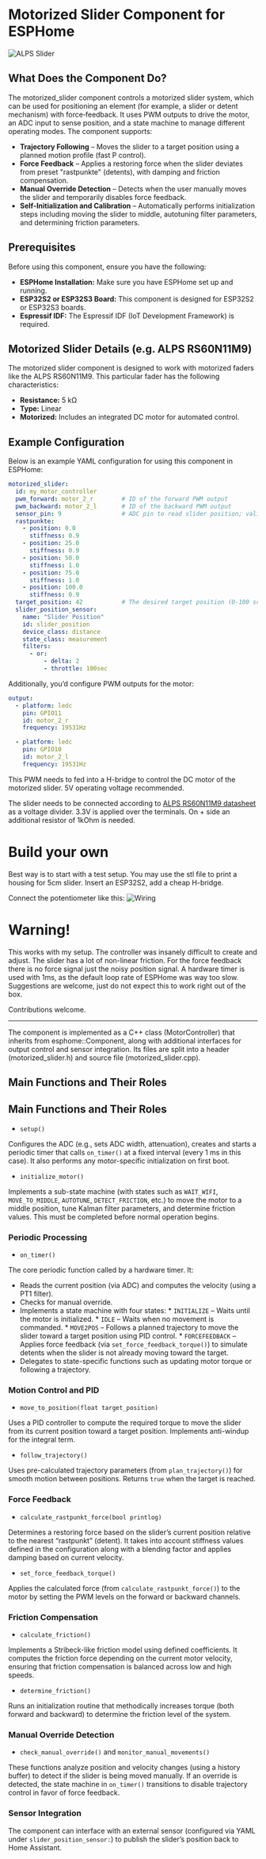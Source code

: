 # Motorized Slider Component for ESPHome

![ALPS Slider](images/alps-slider_2.jpg)

## What Does the Component Do?

The motorized_slider component controls a motorized slider system, which can be used for positioning an element (for example, a slider or detent mechanism) with force‐feedback. It uses PWM outputs to drive the motor, an ADC input to sense position, and a state machine to manage different operating modes. The component supports:

- **Trajectory Following** – Moves the slider to a target position using a planned motion profile (fast P control).
- **Force Feedback** – Applies a restoring force when the slider deviates from preset "rastpunkte" (detents), with damping and friction compensation.
- **Manual Override Detection** – Detects when the user manually moves the slider and temporarily disables force feedback.
- **Self-Initialization and Calibration** – Automatically performs initialization steps including moving the slider to middle, autotuning filter parameters, and determining friction parameters.

## Prerequisites

Before using this component, ensure you have the following:

- **ESPHome Installation:** Make sure you have ESPHome set up and running.
- **ESP32S2 or ESP32S3 Board:** This component is designed for ESP32S2 or ESP32S3 boards.
- **Espressif IDF:** The Espressif IDF (IoT Development Framework) is required. 

## Motorized Slider Details (e.g. ALPS RS60N11M9)

The motorized slider component is designed to work with motorized faders like the ALPS RS60N11M9. This particular fader has the following characteristics:

- **Resistance:** 5 kΩ
- **Type:** Linear
- **Motorized:** Includes an integrated DC motor for automated control.

## Example Configuration

Below is an example YAML configuration for using this component in ESPHome:

```yaml
motorized_slider:
  id: my_motor_controller
  pwm_forward: motor_2_r        # ID of the forward PWM output
  pwm_backward: motor_2_l       # ID of the backward PWM output
  sensor_pin: 9                 # ADC pin to read slider position; validated via a custom ADC PIN validator
  rastpunkte:
    - position: 0.0
      stiffness: 0.9
    - position: 25.0
      stiffness: 0.9
    - position: 50.0  
      stiffness: 1.0
    - position: 75.0
      stiffness: 1.0
    - position: 100.0
      stiffness: 0.9
  target_position: 42           # The desired target position (0-100 scale)
  slider_position_sensor:
    name: "Slider Position"
    id: slider_position
    device_class: distance
    state_class: measurement
    filters:
      - or: 
          - delta: 2
          - throttle: 100sec
```
Additionally, you’d configure PWM outputs for the motor:
```yaml
output:
  - platform: ledc
    pin: GPIO11
    id: motor_2_r
    frequency: 19531Hz

  - platform: ledc
    pin: GPIO10
    id: motor_2_l
    frequency: 19531Hz
```

This PWM needs to fed into a H-bridge to control the DC motor of the motorized slider. 5V operating voltage recommended.

The slider needs to be connected according to [ALPS RS60N11M9 datasheet](https://tech.alpsalpine.com/e/products/detail/RS60N11M9A0E/) as a voltage divider.
3.3V is applied over the terminals. On + side an additional resistor of 1kOhm is needed.

# Build your own

Best way is to start with a test setup. You may use the stl file to print a housing for 5cm slider. Insert an ESP32S2, add a cheap H-bridge.

Connect the potentiometer like this:
![Wiring](images/slider-pot-wiring.png)


# Warning! 

This works with my setup. The controller was insanely difficult to create and adjust. The slider has a lot of non-linear friction. For the force feedback there is no force signal just the noisy position signal. A hardware timer is used with 1ms, as the default loop rate of ESPHome was way too slow.
Suggestions are welcome, just do not expect this to work right out of the box.

Contributions welcome.


---

The component is implemented as a C++ class (MotorController) that inherits from esphome::Component, along with additional interfaces for output control and sensor integration. Its files are split into a header (motorized_slider.h) and source file (motorized_slider.cpp).

## Main Functions and Their Roles

## Main Functions and Their Roles

*   `setup()`

  Configures the ADC (e.g., sets ADC width, attenuation), creates and starts a periodic timer that calls `on_timer()` at a fixed interval (every 1 ms in this case). It also performs any motor-specific initialization on first boot.
*   `initialize_motor()`

  Implements a sub-state machine (with states such as `WAIT_WIFI`, `MOVE_TO_MIDDLE`, `AUTOTUNE`, `DETECT_FRICTION`, etc.) to move the motor to a middle position, tune Kalman filter parameters, and determine friction values. This must be completed before normal operation begins.

### Periodic Processing

*   `on_timer()`

  The core periodic function called by a hardware timer. It:

  *   Reads the current position (via ADC) and computes the velocity (using a PT1 filter).
  *   Checks for manual override.
  *   Implements a state machine with four states:
    *   `INITIALIZE` – Waits until the motor is initialized.
    *   `IDLE` – Waits when no movement is commanded.
    *   `MOVE2POS` – Follows a planned trajectory to move the slider toward a target position using PID control.
    *   `FORCEFEEDBACK` – Applies force feedback (via `set_force_feedback_torque()`) to simulate detents when the slider is not already moving toward the target.
  *   Delegates to state-specific functions such as updating motor torque or following a trajectory.

### Motion Control and PID

*   `move_to_position(float target_position)`

  Uses a PID controller to compute the required torque to move the slider from its current position toward a target position. Implements anti-windup for the integral term.
*   `follow_trajectory()`

  Uses pre-calculated trajectory parameters (from `plan_trajectory()`) for smooth motion between positions. Returns `true` when the target is reached.

### Force Feedback

*   `calculate_rastpunkt_force(bool printlog)`

  Determines a restoring force based on the slider’s current position relative to the nearest “rastpunkt” (detent). It takes into account stiffness values defined in the configuration along with a blending factor and applies damping based on current velocity.
*   `set_force_feedback_torque()`

  Applies the calculated force (from `calculate_rastpunkt_force()`) to the motor by setting the PWM levels on the forward or backward channels.

### Friction Compensation

*   `calculate_friction()`

  Implements a Stribeck-like friction model using defined coefficients. It computes the friction force depending on the current motor velocity, ensuring that friction compensation is balanced across low and high speeds.
*   `determine_friction()`

  Runs an initialization routine that methodically increases torque (both forward and backward) to determine the friction level of the system.

### Manual Override Detection

*   `check_manual_override()` and `monitor_manual_movements()`

  These functions analyze position and velocity changes (using a history buffer) to detect if the slider is being moved manually. If an override is detected, the state machine in `on_timer()` transitions to disable trajectory control in favor of force feedback.

### Sensor Integration

The component can interface with an external sensor (configured via YAML under `slider_position_sensor:`) to publish the slider’s position back to Home Assistant.

